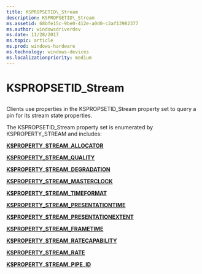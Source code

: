 ```yaml
---
title: KSPROPSETID\_Stream
description: KSPROPSETID\_Stream
ms.assetid: 68bfe15c-9be0-412e-a0d0-c2af13982377
ms.author: windowsdriverdev
ms.date: 11/28/2017
ms.topic: article
ms.prod: windows-hardware
ms.technology: windows-devices
ms.localizationpriority: medium
---
```


# KSPROPSETID\_Stream


## <span id="ddk_kspropsetid_stream_ks"></span><span id="DDK_KSPROPSETID_STREAM_KS"></span>


Clients use properties in the KSPROPSETID\_Stream property set to query a pin for its stream state properties.

The KSPROPSETID\_Stream property set is enumerated by KSPROPERTY\_STREAM and includes:

[**KSPROPERTY\_STREAM\_ALLOCATOR**](ksproperty-stream-allocator.md)

[**KSPROPERTY\_STREAM\_QUALITY**](ksproperty-stream-quality.md)

[**KSPROPERTY\_STREAM\_DEGRADATION**](ksproperty-stream-degradation.md)

[**KSPROPERTY\_STREAM\_MASTERCLOCK**](ksproperty-stream-masterclock.md)

[**KSPROPERTY\_STREAM\_TIMEFORMAT**](ksproperty-stream-timeformat.md)

[**KSPROPERTY\_STREAM\_PRESENTATIONTIME**](ksproperty-stream-presentationtime.md)

[**KSPROPERTY\_STREAM\_PRESENTATIONEXTENT**](ksproperty-stream-presentationextent.md)

[**KSPROPERTY\_STREAM\_FRAMETIME**](ksproperty-stream-frametime.md)

[**KSPROPERTY\_STREAM\_RATECAPABILITY**](ksproperty-stream-ratecapability.md)

[**KSPROPERTY\_STREAM\_RATE**](ksproperty-stream-rate.md)

[**KSPROPERTY\_STREAM\_PIPE\_ID**](ksproperty-stream-pipe-id.md)

 

 





